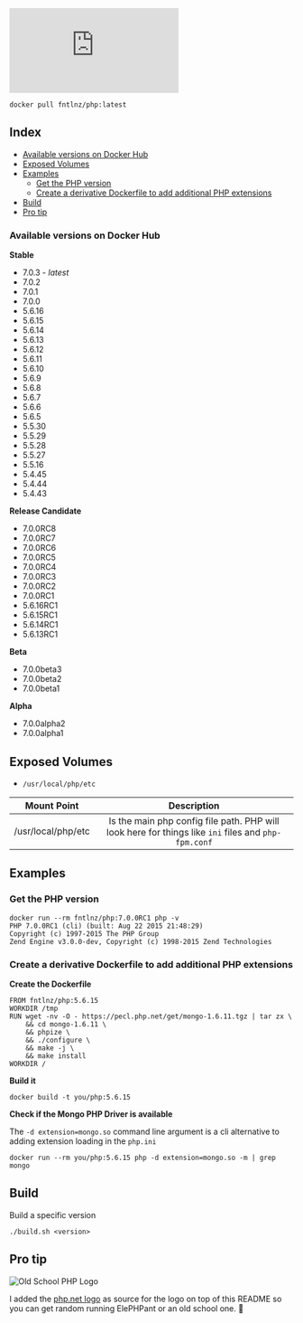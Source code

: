 ![PHP](http://php.net/images/logo.php)

```
docker pull fntlnz/php:latest
```
## Index
- [Available versions on Docker Hub](#available-versions-on-docker-hub)
- [Exposed Volumes](#exposed-volumes)
- [Examples](#examples)
   * [Get the PHP version](#get-the-php-version)
   * [Create a derivative Dockerfile to add additional PHP extensions](#create-a-derivative-dockerfile-to-add-additional-php-extensions)
- [Build](#build)
- [Pro tip](#pro-tip)

### Available versions on Docker Hub

**Stable**
- 7.0.3 - *latest*
- 7.0.2
- 7.0.1
- 7.0.0
- 5.6.16
- 5.6.15
- 5.6.14
- 5.6.13
- 5.6.12
- 5.6.11
- 5.6.10
- 5.6.9
- 5.6.8
- 5.6.7
- 5.6.6
- 5.6.5
- 5.5.30
- 5.5.29
- 5.5.28
- 5.5.27
- 5.5.16
- 5.4.45
- 5.4.44
- 5.4.43

**Release Candidate**
- 7.0.0RC8
- 7.0.0RC7
- 7.0.0RC6
- 7.0.0RC5
- 7.0.0RC4
- 7.0.0RC3
- 7.0.0RC2
- 7.0.0RC1
- 5.6.16RC1
- 5.6.15RC1
- 5.6.14RC1
- 5.6.13RC1

**Beta**

- 7.0.0beta3
- 7.0.0beta2
- 7.0.0beta1

**Alpha**

- 7.0.0alpha2
- 7.0.0alpha1


## Exposed Volumes
- `/usr/local/php/etc`

| Mount Point               | Description                                                                                         |
| ------------------------- |:---------------------------------------------------------------------------------------------------:|
| /usr/local/php/etc        | Is the main php config file path. PHP will look here for things like `ini` files and `php-fpm.conf` |


## Examples

### Get the PHP version

```
docker run --rm fntlnz/php:7.0.0RC1 php -v
PHP 7.0.0RC1 (cli) (built: Aug 22 2015 21:48:29) 
Copyright (c) 1997-2015 The PHP Group
Zend Engine v3.0.0-dev, Copyright (c) 1998-2015 Zend Technologies
```

### Create a derivative Dockerfile to add additional PHP extensions

**Create the Dockerfile**
```
FROM fntlnz/php:5.6.15
WORKDIR /tmp
RUN wget -nv -O - https://pecl.php.net/get/mongo-1.6.11.tgz | tar zx \
    && cd mongo-1.6.11 \
    && phpize \
    && ./configure \
    && make -j \
    && make install
WORKDIR /
```

**Build it**
```
docker build -t you/php:5.6.15
```

**Check if the Mongo PHP Driver is available**

The `-d extension=mongo.so` command line argument is a cli alternative
to adding extension loading in the `php.ini`
```
docker run --rm you/php:5.6.15 php -d extension=mongo.so -m | grep mongo
```

## Build

Build a specific version
```
./build.sh <version>
```

## Pro tip
![Old School PHP Logo](http://i.imgur.com/QN1UfxT.gif)

I added the [php.net logo](https://github.com/php/web-php/blob/master/images/logo.php#L54) as source for the logo on top of this README  so you can get random running ElePHPant or an old school one. :tada:
